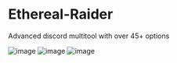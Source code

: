 # Ethereal-Raider
 Advanced discord multitool with over 45+ options

![image](https://github.com/user-attachments/assets/d12bc97c-3564-4b79-9e1e-a953f24389cb)
![image](https://github.com/user-attachments/assets/ab7d7c64-e871-4556-8512-bdaa217825e6)
![image](https://github.com/user-attachments/assets/d947f2fb-b4c9-48e7-b089-aef64a84cc52)




